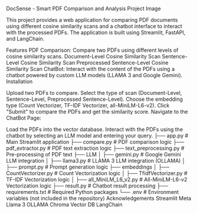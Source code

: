 DocSense - Smart PDF Comparison and Analysis
Project Image

This project provides a web application for comparing PDF documents using different cosine similarity scans and a chatbot interface to interact with the processed PDFs. The application is built using Streamlit, FastAPI, and LangChain.

Features
PDF Comparison: Compare two PDFs using different levels of cosine similarity scans.
Document-Level Cosine Similarity Scan
Sentence-Level Cosine Similarity Scan
Preprocessed Sentence-Level Cosine Similarity Scan
ChatBot: Interact with the content of the PDFs using a chatbot powered by custom LLM models (LLAMA 3 and Google Gemini).
Installation

Upload two PDFs to compare.
Select the type of scan (Document-Level, Sentence-Level, Preprocessed Sentence-Level).
Choose the embedding type (Count Vectorizer, TF-IDF Vectorizer, all-MiniLM-L6-v2).
Click "Submit" to compare the PDFs and get the similarity score.
Navigate to the ChatBot Page:

Load the PDFs into the vector database.
Interact with the PDFs using the chatbot by selecting an LLM model and entering your query.
├── app.py                     # Main Streamlit application
├── compare.py                 # PDF comparison logic
├── pdf_extractor.py           # PDF text extraction logic
├── text_preprocessing.py      # Pre-processing of PDF text
├── LLM
│   ├── gemini.py              # Google Gemini LLM integration
│   ├── llama3.py              # LLAMA 3 LLM integration (OLLAMA)
│   ├── prompt.py              # Prompt generation logic
├── embeddings
│   ├── CountVectorizer.py     # Count Vectorization logic
│   ├── TfidfVectorizer.py     # TF-IDF Vectorization logic
│   ├── all_MiniLM_L6_v2.py    # All-MiniLM-L6-v2 Vectorization logic
├── result.py                  # Chatbot result processing
├── requirements.txt           # Required Python packages
└── .env                       # Environment variables (not included in the repository)
Acknowledgements
Streamlit
Meta Llama 3
OLLAMA
Chroma Vector DB
LangChain
